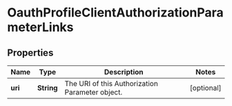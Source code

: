 

# OauthProfileClientAuthorizationParameterLinks


## Properties

| Name | Type | Description | Notes |
|------------ | ------------- | ------------- | -------------|
|**uri** | **String** | The URI of this Authorization Parameter object. |  [optional] |



